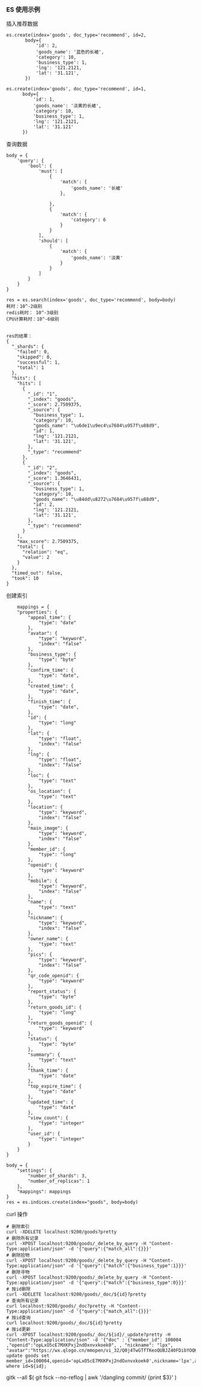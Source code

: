 ### ES 使用示例


插入推荐数据

    es.create(index='goods', doc_type='recommend', id=2,
           body={
               'id': 2,
               'goods_name': '蓝色的长裙',
               'category': 10,
               'business_type': 1,
               'lng': '121.2121,
               'lat': '31.121',
           })
               
    es.create(index='goods', doc_type='recommend', id=1,
          body={
              'id': 1,
              'goods_name': '淡黄的长裙',
              'category': 10,
              'business_type': 1,
              'lng': '121.2121,
              'lat': '31.121'
          })
               
查询数据

    body = {
        'query': {
            'bool': {
                'must': [
                    {
                        'match': {
                            'goods_name': '长裙'
                        },

                    },
                    {
                        'match': {
                            'category': 6
                        }
                    }
                ],
                'should': [
                    {
                        'match': {
                            'goods_name': '淡黄'
                        }
                    }
                ]
            }
        }
    }
    
    res = es.search(index='goods', doc_type='recommend', body=body)
    耗时：10^-2级别
    redis耗时： 10^-3级别
    CPU计算耗时：10^-6级别
    
    
    res的结果：
    {
      "_shards": {
        "failed": 0, 
        "skipped": 0, 
        "successful": 1, 
        "total": 1
      }, 
      "hits": {
        "hits": [
          {
            "_id": "1", 
            "_index": "goods", 
            "_score": 2.7509375, 
            "_source": {
              "business_type": 1, 
              "category": 10, 
              "goods_name": "\u6de1\u9ec4\u7684\u957f\u88d9", 
              "id": 1, 
              "lng": '121.2121,
              "lat": '31.121',
            }, 
            "_type": "recommend"
          }, 
          {
            "_id": "2", 
            "_index": "goods", 
            "_score": 1.3646431, 
            "_source": {
              "business_type": 1, 
              "category": 10, 
              "goods_name": "\u84dd\u8272\u7684\u957f\u88d9", 
              "id": 2, 
              "lng": '121.2121,
              "lat": '31.121',
            }, 
            "_type": "recommend"
          }
        ], 
        "max_score": 2.7509375, 
        "total": {
          "relation": "eq", 
          "value": 2
        }
      }, 
      "timed_out": false, 
      "took": 10
    }
    
    
创建索引

        mappings = {
        "properties": {
            "appeal_time": {
                "type": "date"
            },
            "avatar": {
                "type": "keyword",
                "index": "false"
            },
            "business_type": {
                "type": "byte"
            },
            "confirm_time": {
                "type": "date",
            },
            "created_time": {
                "type": "date",
            },
            "finish_time": {
                "type": "date",
            },
            "id": {
                "type": "long"
            },
            "lat": {
                "type": "float",
                "index": "false"
            },
            "lng": {
                "type": "float",
                "index": "false"
            },
            "loc": {
                "type": "text"
            },
            "os_location": {
                "type": "text"
            },
            "location": {
                "type": "keyword",
                "index": "false"
            },
            "main_image": {
                "type": "keyword",
                "index": "false"
            },
            "member_id": {
                "type": "long"
            },
            "openid": {
                "type": "keyword"
            },
            "mobile": {
                "type": "keyword",
                "index": "false"
            },
            "name": {
                "type": "text"
            },
            "nickname": {
                "type": "keyword",
                "index": "false"
            },
            "owner_name": {
                "type": "text"
            },
            "pics": {
                "type": "keyword",
                "index": "false"
            },
            "qr_code_openid": {
                "type": "keyword"
            },
            "report_status": {
                "type": "byte"
            },
            "return_goods_id": {
                "type": "long"
            },
            "return_goods_openid": {
                "type": "keyword"
            },
            "status": {
                "type": "byte"
            },
            "summary": {
                "type": "text"
            },
            "thank_time": {
                "type": "date"
            },
            "top_expire_time": {
                "type": "date"
            },
            "updated_time": {
                "type": "date"
            },
            "view_count": {
                "type": "integer"
            },
            "user_id": {
                "type": "integer"
            }
        }
    }

    body = {
        "settings": {
            "number_of_shards": 3,
            "number_of_replicas": 1
        },
        "mappings": mappings
    }
    res = es.indices.create(index="goods", body=body)

curl 操作
    
    # 删除索引
    curl -XDELETE localhost:9200/goods?pretty
    # 删除所有记录
    curl -XPOST localhost:9200/goods/_delete_by_query -H "Content-Type:application/json" -d '{"query":{"match_all":{}}}'
    # 删除拾物   
    curl -XPOST localhost:9200/goods/_delete_by_query -H "Content-Type:application/json" -d '{"query":{"match":{"business_type":1}}}'
    # 删除寻物
    curl -XPOST localhost:9200/goods/_delete_by_query -H "Content-Type:application/json" -d '{"query":{"match":{"business_type":0}}}'
    # 按id删除
    curl -XDELETE localhost:9200/goods/_doc/${id}?pretty
    # 查询所有记录
    curl localhost:9200/goods/_doc?pretty -H "Content-Type:application/json" -d '{"query":{"match_all":{}}}'
    # 按id查询
    curl localhost:9200/goods/_doc/${id}?pretty
    # 按id更新
    curl -XPOST localhost:9200/goods/_doc/${id}/_update?pretty -H "Content-Type:application/json" -d '{"doc" : {"member_id": 100004 ,"openid":"opLxO5cE7MXKPxj2ndOxnvxkoek0", , "nickname": "lpx", "avatar":"https://wx.qlogo.cn/mmopen/vi_32/Q0j4TwGTfTKeoQUBJZ40FDibYOQKAYJJGXxMWZ8FehDrNZ4gYw98qwMaCyPBwDd1kbLqa1Z3mUTOdAZjchIYcLw/132"}}'
    update goods set member_id=100004,openid='opLxO5cE7MXKPxj2ndOxnvxkoek0',nickname='lpx',avatar='https://wx.qlogo.cn/mmopen/vi_32/Q0j4TwGTfTKeoQUBJZ40FDibYOQKAYJJGXxMWZ8FehDrNZ4gYw98qwMaCyPBwDd1kbLqa1Z3mUTOdAZjchIYcLw/132' where id=${id};

gitk --all $( git fsck --no-reflog | awk '/dangling commit/ {print $3}' )

